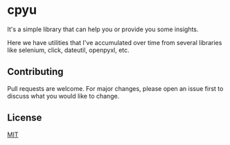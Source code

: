 # cpyu

It's a simple library that can help you or provide you some insights.

Here we have utilities that I've accumulated over time from several libraries like selenium, click, dateutil, openpyxl, etc.

## Contributing

Pull requests are welcome. For major changes, please open an issue first  to discuss what you would like to change.

## License

[MIT](https://choosealicense.com/licenses/mit/)


